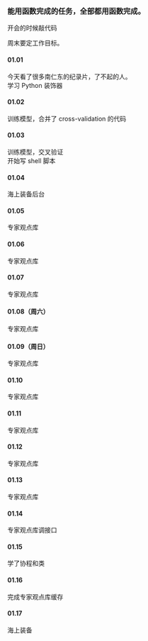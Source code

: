 
### 能用函数完成的任务，全部都用函数完成。  

开会的时候敲代码  

周末要定工作目标。  


#### 01.01  

今天看了很多南仁东的纪录片，了不起的人。  
学习 Python 装饰器  


#### 01.02  

训练模型，合并了 cross-validation 的代码  


#### 01.03  

训练模型，交叉验证  
开始写 shell 脚本  


#### 01.04  

海上装备后台  


#### 01.05  

专家观点库  


#### 01.06  

专家观点库  


#### 01.07  

专家观点库  


#### 01.08（周六）  

专家观点库  


#### 01.09（周日）  

专家观点库  


#### 01.10  

专家观点库  


#### 01.11  

专家观点库  


#### 01.12  

专家观点库  


#### 01.13  

专家观点库  


#### 01.14  

专家观点库调接口  


#### 01.15  

学了协程和类  


#### 01.16  

完成专家观点库缓存  


#### 01.17  

海上装备  



